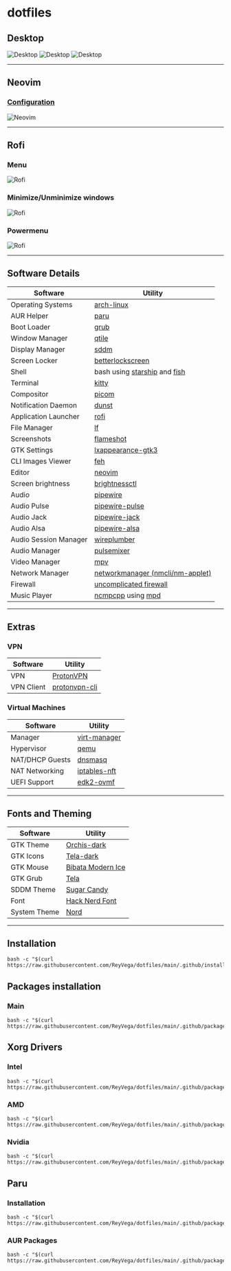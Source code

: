 # dotfiles

## Desktop

![Desktop](screenshots/os_desktop.png)
![Desktop](screenshots/os_desktop_2.png)
![Desktop](screenshots/os_desktop_3.png)

---

## Neovim

### [Configuration](https://github.com/ReyVega/dotfiles/tree/main/.config/nvim)

![Neovim](screenshots/neovim.png)

---

## Rofi

### Menu

![Rofi](screenshots/rofi-menu.png)

### Minimize/Unminimize windows

![Rofi](screenshots/rofi-windows.png)

### Powermenu

![Rofi](screenshots/rofi-powermenu.png)

---

## Software Details

| Software              | Utility                                                                                             |
| --------------------- | --------------------------------------------------------------------------------------------------- |
| Operating Systems     | [arch-linux](https://wiki.archlinux.org/)                                                           |
| AUR Helper            | [paru](https://github.com/Morganamilo/paru)                                                         |
| Boot Loader           | [grub](https://wiki.archlinux.org/title/GRUB#Installation)                                          |
| Window Manager        | [qtile](http://www.qtile.org/)                                                                      |
| Display Manager       | [sddm](https://wiki.archlinux.org/title/SDDM)                                                       |
| Screen Locker         | [betterlockscreen](https://github.com/betterlockscreen/betterlockscreen)                            |
| Shell                 | bash using [starship](https://starship.rs/) and [fish](https://fishshell.com/)                      |
| Terminal              | [kitty](https://github.com/kovidgoyal/kitty)                                                        |
| Compositor            | [picom](https://wiki.archlinux.org/title/Picom)                                                     |
| Notification Daemon   | [dunst](https://dunst-project.org/)                                                                 |
| Application Launcher  | [rofi](https://github.com/davatorium/rofi)                                                          |
| File Manager          | [lf](https://github.com/gokcehan/lf)                                                                |
| Screenshots           | [flameshot](https://github.com/flameshot-org/flameshot)                                             |
| GTK Settings          | [lxappearance-gtk3](https://archlinux.org/packages/community/x86_64/lxappearance-gtk3/)             |
| CLI Images Viewer     | [feh](https://archlinux.org/packages/extra/x86_64/feh/)                                             |
| Editor                | [neovim](https://neovim.io/)                                                                        |
| Screen brightness     | [brightnessctl](https://archlinux.org/packages/community/x86_64/brightnessctl/)                     |
| Audio                 | [pipewire](https://archlinux.org/packages/extra/x86_64/pipewire/)                                   |
| Audio Pulse           | [pipewire-pulse](https://archlinux.org/packages/extra/x86_64/pipewire-pulse/)                       |
| Audio Jack            | [pipewire-jack](https://archlinux.org/packages/?name=pipewire-jack)                                 |
| Audio Alsa            | [pipewire-alsa](https://archlinux.org/packages/extra/x86_64/pipewire-alsa/)                         |
| Audio Session Manager | [wireplumber](https://archlinux.org/packages/extra/x86_64/wireplumber/)                             |
| Audio Manager         | [pulsemixer](https://archlinux.org/packages/community/any/pulsemixer/)                              |
| Video Manager         | [mpv](https://archlinux.org/packages/community/x86_64/mpv/)                                         |
| Network Manager       | [networkmanager (nmcli/nm-applet)](https://wiki.archlinux.org/title/NetworkManager)                 |
| Firewall              | [uncomplicated firewall](https://wiki.archlinux.org/title/Uncomplicated_Firewall)                   |
| Music Player          | [ncmpcpp](https://github.com/ncmpcpp/ncmpcpp) using [mpd](https://github.com/MusicPlayerDaemon/MPD) |

---

## Extras

### VPN

| Software   | Utility                                                 |
| ---------- | ------------------------------------------------------- |
| VPN        | [ProtonVPN](https://wiki.archlinux.org/title/ProtonVPN) |
| VPN Client | [protonvpn-cli](https://github.com/ProtonVPN/linux-cli) |

### Virtual Machines

| Software        | Utility                                                                    |
| --------------- | -------------------------------------------------------------------------- |
| Manager         | [virt-manager](https://archlinux.org/packages/community/any/virt-manager/) |
| Hypervisor      | [qemu](https://archlinux.org/packages/extra/x86_64/qemu/)                  |
| NAT/DHCP Guests | [dnsmasq](https://archlinux.org/packages/extra/x86_64/dnsmasq/)            |
| NAT Networking  | [iptables-nft](https://archlinux.org/packages/?name=iptables-nft)          |
| UEFI Support    | [edk2-ovmf](https://archlinux.org/packages/extra/any/edk2-ovmf/)           |

---

## Fonts and Theming

| Software     | Utility                                                                |
| ------------ | ---------------------------------------------------------------------- |
| GTK Theme    | [Orchis-dark](https://www.gnome-look.org/p/1357889/)                   |
| GTK Icons    | [Tela-dark](https://www.pling.com/p/1279924/)                          |
| GTK Mouse    | [Bibata Modern Ice](https://www.bibata.live/studio)                    |
| GTK Grub     | [Tela](https://www.gnome-look.org/p/1307852)                           |
| SDDM Theme   | [Sugar Candy](https://aur.archlinux.org/packages/sddm-sugar-candy-git) |
| Font         | [Hack Nerd Font](https://www.nerdfonts.com/)                           |
| System Theme | [Nord](https://www.nordtheme.com/)                                     |

---

## Installation

```
bash -c "$(curl https://raw.githubusercontent.com/ReyVega/dotfiles/main/.github/install)"
```

## Packages installation

### Main

```
bash -c "$(curl https://raw.githubusercontent.com/ReyVega/dotfiles/main/.github/packages/scripts/main)"
```

## Xorg Drivers

### Intel

```
bash -c "$(curl https://raw.githubusercontent.com/ReyVega/dotfiles/main/.github/packages/scripts/intel)"
```

### AMD

```
bash -c "$(curl https://raw.githubusercontent.com/ReyVega/dotfiles/main/.github/packages/scripts/amd)"
```

### Nvidia

```
bash -c "$(curl https://raw.githubusercontent.com/ReyVega/dotfiles/main/.github/packages/scripts/nvidia)"
```

## Paru

### Installation

```
bash -c "$(curl https://raw.githubusercontent.com/ReyVega/dotfiles/main/.github/packages/scripts/paru_install)"
```

### AUR Packages

```
bash -c "$(curl https://raw.githubusercontent.com/ReyVega/dotfiles/main/.github/packages/scripts/aur)"
```

